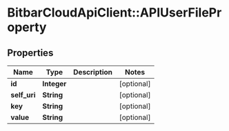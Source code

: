 # BitbarCloudApiClient::APIUserFileProperty

## Properties
Name | Type | Description | Notes
------------ | ------------- | ------------- | -------------
**id** | **Integer** |  | [optional] 
**self_uri** | **String** |  | [optional] 
**key** | **String** |  | [optional] 
**value** | **String** |  | [optional] 


